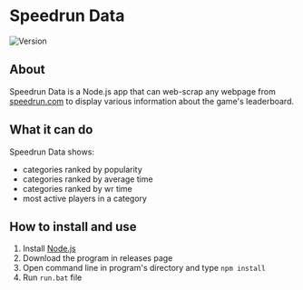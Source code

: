 # Speedrun Data

![Version](https://img.shields.io/badge/version-prealpha-8A2BE2)

## About

Speedrun Data is a Node.js app that can web-scrap any webpage from [speedrun.com](https://speedrun.com) to display various information about the game's leaderboard.

## What it can do

Speedrun Data shows:

- categories ranked by popularity
- categories ranked by average time
- categories ranked by wr time
- most active players in a category

## How to install and use

1. Install [Node.js](https://nodejs.org)
2. Download the program in releases page
3. Open command line in program's directory and type `npm install`
4. Run `run.bat` file
